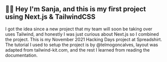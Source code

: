 ## 👋🏼 Hey I'm Sanja, and this is my first project using Next.js & TailwindCSS

I got the idea since a new project that my team will soon be taking over uses Tailwind, and honestly I was just curious about Next.js so I combined the project. This is my November 2021 Hacking Days project at Spreadshirt. The tutorial I used to setup the project is by @telmogoncalves, layout was adapted from tailwind-kit.com, and the rest I learned from reading the documentation.
